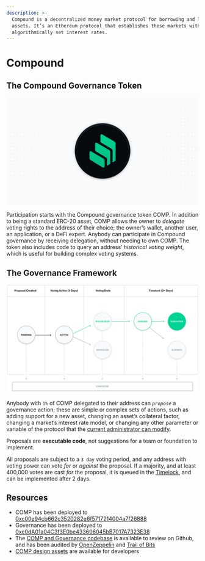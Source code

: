 ```yaml
---
description: >-
  Compound is a decentralized money market protocol for borrowing and lending
  assets. It’s an Ethereum protocol that establishes these markets with
  algorithmically set interest rates.
---
```


# Compound

## The Compound Governance Token <a id="5dd2"></a>

![](../.gitbook/assets/image%20%282%29.png)

Participation starts with the Compound governance token COMP. In addition to being a standard ERC-20 asset, COMP allows the owner to _delegate_ voting rights to the address of their choice; the owner’s wallet, another user, an application, or a DeFi expert. Anybody can participate in Compound governance by receiving delegation, without needing to own COMP. The token also includes code to query an address’ _historical voting weight_, which is useful for building complex voting systems.

## The Governance Framework <a id="5dd2"></a>

![Proposal State Flowchart](../.gitbook/assets/image%20%283%29.png)

Anybody with `1%` of COMP delegated to their address can _`propose`_ a governance action; these are simple or complex sets of actions, such as adding support for a new asset, changing an asset’s collateral factor, changing a market’s interest rate model, or changing any other parameter or variable of the protocol that the [current administrator can modify](https://compound.finance/docs/governance).

Proposals are **executable code**, not suggestions for a team or foundation to implement.

All proposals are subject to a `3 day` voting period, and any address with voting power can vote _for_ or _against_ the proposal. If a majority, and at least 400,000 votes are cast _for_ the proposal, it is queued in the [Timelock](https://app.compound.finance/timelock), and can be implemented after 2 days.

## Resources <a id="5dd2"></a>

* COMP has been deployed to [0xc00e94cb662c3520282e6f5717214004a7f26888](https://etherscan.io/token/0xc00e94cb662c3520282e6f5717214004a7f26888)
* Governance has been deployed to [0xc0dA01a04C3f3E0be433606045bB7017A7323E38](https://etherscan.io/address/0xc0dA01a04C3f3E0be433606045bB7017A7323E38)
* The [COMP and Governance codebase](https://github.com/compound-finance/compound-protocol/releases/tag/v2.5-rc2) is available to review on Github, and has been audited by [OpenZeppelin](https://blog.openzeppelin.com/compound-alpha-governance-system-audit/) and [Trail of Bits](https://github.com/trailofbits/publications/blob/master/reviews/compound-governance.pdf)
* [COMP design assets](https://drive.google.com/drive/u/0/folders/1XiVcOng8v1fbbzrx7N1rqr_o7syDjRST) are available for developers

